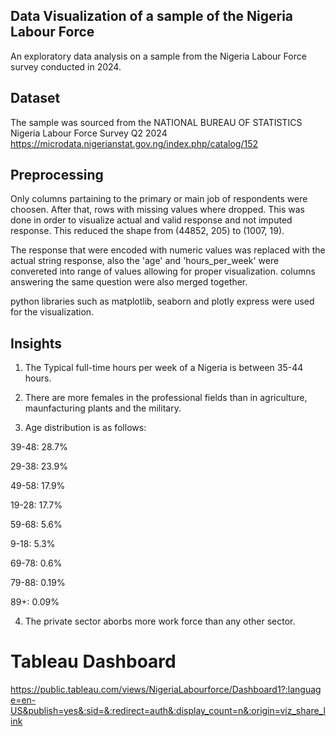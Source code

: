 ## Data Visualization of a sample of the Nigeria Labour Force
An exploratory data analysis on a sample from the Nigeria Labour Force survey conducted in 2024.

## Dataset
The sample was sourced from the NATIONAL BUREAU OF STATISTICS Nigeria Labour Force Survey Q2 2024 https://microdata.nigerianstat.gov.ng/index.php/catalog/152

## Preprocessing
Only columns partaining to the primary or main job of respondents were choosen. After that, rows with missing values where dropped. This was done in order to visualize actual and valid response and not imputed response. This reduced the shape from (44852, 205) to (1007, 19).

The response that were encoded with numeric values was replaced with the actual string response, also the 'age' and 'hours_per_week' were convereted into range of values allowing for proper visualization. columns answering the same question were also merged together.

python libraries such as matplotlib, seaborn and plotly express were used for the visualization.

## Insights
1. The Typical full-time hours per week of a Nigeria is between 35-44 hours.

2. There are more females in the professional fields than in agriculture, maunfacturing plants and the military.

3. Age distribution is as follows:

39-48: 28.7%

29-38: 23.9%

49-58: 17.9%

19-28: 17.7%

59-68: 5.6%

9-18: 5.3%

69-78: 0.6%

79-88: 0.19%

89+: 0.09%

4. The private sector aborbs more work force than any other sector.

# Tableau Dashboard
https://public.tableau.com/views/NigeriaLabourforce/Dashboard1?:language=en-US&publish=yes&:sid=&:redirect=auth&:display_count=n&:origin=viz_share_link
